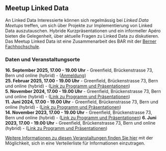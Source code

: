 ## Meetup Linked Data

An Linked Data Interessierte können sich regelmässig bei *Linked Data Meetups* treffen, um sich über Projekte zur Implementierung von Linked Data auszutauschen. Hybride Kurzpräsentationen und ein informeller Apéro bieten die Gelegenheit, über aktuelle Fragen zu Linked Data zu diskutieren. Das Meetup Linked Data ist eine Zusammenarbeit des BAR mit der [Berner Fachhochschule](https://www.bfh.ch/de/themen/linked-data-meetup/).

### Daten und Veranstaltungsorte


**16. September 2025, 17.00 - 19.00 Uhr** - Greenfield, Brückenstrasse 73, Bern und online (hybrid) - ([Anmeldung](https://www.bfh.ch/de/aktuell/fachveranstaltungen/linked-data-meetup-2-25/))   
**25. Februar 2025, 17.00 - 19.00 Uhr** - Greenfield, Brückenstrasse 73, Bern und online (hybrid) - ([Link zu Programm und Präsentationen](https://www.bfh.ch/de/aktuell/fachveranstaltungen/linked-data-meetup-1-25/))  
**5. November 2024, 17.00 - 19.00 Uhr** - Greenfield, Brückenstrasse 73, Bern und online (hybrid) - ([Link zu Programm und Präsentationen](https://www.bfh.ch/de/aktuell/fachveranstaltungen/linked-data-meetup-2-24/))  
**11. Juni 2024, 17.00 - 19.00 Uhr** - Greenfield, Brückenstrasse 73, Bern und online (hybrid) - ([Link zu Programm und Präsentationen](https://www.bfh.ch/de/aktuell/fachveranstaltungen/linked-data-meetup-1-24/))  
**14. November 2023, 17.00 - 19.00 Uhr** - Greenfield, Brückenstrasse 73, Bern und online (hybrid) - ([Link zu Programm und Präsentationen](https://www.bfh.ch/wirtschaft/de/aktuell/fachveranstaltungen/linked-data-meetup-2-23/))
**6. Juni 2023, 17.00 - 19.00 Uhr** - Greenfield, Brückenstrasse 73, Bern und online (hybrid) - ([Link zu Programm und Präsentationen](https://www.bfh.ch/wirtschaft/de/aktuell/fachveranstaltungen/linked-data-meetup-1-23/))   

[Weitere Informationen zu diesen Veranstaltungen finden Sie hier](https://www.bfh.ch/wirtschaft/de/themen/linked-data-meetup/) mit der Möglichkeit, sich in eine Verteilerliste für Informationen einzutragen.